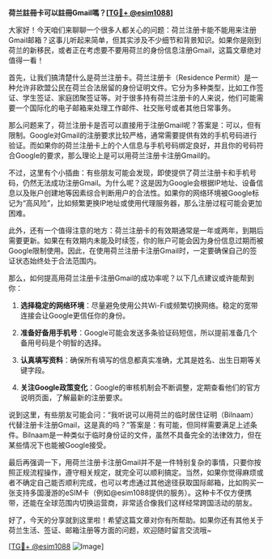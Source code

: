 **荷兰註冊卡可以註冊Gmail嗎？[[TG💪+ @esim1088](https://t.me/s/esim1088)]**

大家好！今天咱们来聊聊一个很多人都关心的问题：荷兰注册卡能不能用来注册Gmail邮箱？这事儿听起来简单，但其实涉及不少细节和背景知识。如果你是刚到荷兰的新移民，或者正在考虑要不要用荷兰的身份信息注册Gmail，这篇文章绝对值得一看！

首先，让我们搞清楚什么是荷兰注册卡。荷兰注册卡（Residence Permit）是一种允许非欧盟公民在荷兰合法居留的身份证明文件。它分为多种类型，比如工作签证、学生签证、家庭团聚签证等。对于很多持有荷兰注册卡的人来说，他们可能需要一个国际化的电子邮箱来处理工作邮件、社交账号或者其他日常事务。

那么问题来了，荷兰注册卡是否可以直接用于注册Gmail呢？答案是：可以，但有限制。Google对Gmail的注册要求比较严格，通常需要提供有效的手机号码进行验证。而如果你的荷兰注册卡上的个人信息与手机号码绑定良好，并且你的号码符合Google的要求，那么理论上是可以用荷兰注册卡注册Gmail的。

不过，这里有个小插曲：有些朋友可能会发现，即使提供了荷兰注册卡和手机号码，仍然无法成功注册Gmail。为什么呢？这是因为Google会根据IP地址、设备信息以及账户创建地等因素综合判断用户的合法性。如果你的网络环境被Google标记为“高风险”，比如频繁更换IP地址或使用代理服务器，那么注册过程可能会更加困难。

此外，还有一个值得注意的地方：荷兰注册卡的有效期通常是一年或两年，到期后需要更新。如果在有效期内未能及时续签，你的账户可能会因为身份信息过期而被Google限制使用。因此，在使用荷兰注册卡注册Gmail时，一定要确保自己的签证状态始终处于合法范围内。

那么，如何提高用荷兰注册卡注册Gmail的成功率呢？以下几点建议或许能帮到你：

1. **选择稳定的网络环境**：尽量避免使用公共Wi-Fi或频繁切换网络。稳定的宽带连接会让Google更信任你的身份。
   
2. **准备好备用手机号**：Google可能会发送多条验证码短信，所以提前准备几个备用号码是个明智的选择。

3. **认真填写资料**：确保所有填写的信息都真实准确，尤其是姓名、出生日期等关键字段。

4. **关注Google政策变化**：Google的审核机制会不断调整，定期查看他们的官方说明页面，了解最新的注册要求。

说到这里，有些朋友可能会问：“我听说可以用荷兰的临时居住证明（Bilnaam）代替注册卡注册Gmail，这是真的吗？”答案是：有可能，但同样需要满足上述条件。Bilnaam是一种类似于临时身份证的文件，虽然不具备完全的法律效力，但在某些情况下也能被Google接受。

最后再强调一下，用荷兰注册卡注册Gmail并不是一件特别复杂的事情，只要你按照正规流程操作，遵守相关规定，就完全可以顺利搞定。当然，如果你觉得麻烦或者不确定自己能否顺利完成，也可以考虑通过其他途径获取国际邮箱，比如购买一张支持多国漫游的eSIM卡（例如@esim1088提供的服务）。这种卡不仅方便携带，还能在全球范围内切换运营商，非常适合像我们这样经常跨国活动的朋友。

好了，今天的分享就到这里啦！希望这篇文章对你有所帮助。如果你还有其他关于荷兰生活、签证、邮箱注册等方面的问题，欢迎随时留言交流哦~

[[TG💪+ @esim1088](https://t.me/s/esim1088) ![Image](https://i.postimg.cc/4NQfJmqS/Snipaste-2025-05-13-00-14-12.png)]